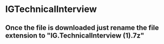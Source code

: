 # IGTechnicalInterview
## Once the file is downloaded just rename the file extension to "IG.TechnicalInterview (1).7z"

